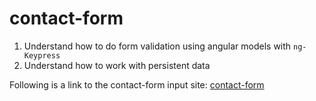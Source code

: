 # contact-form

 1. Understand how to do form validation using angular models with `ng-Keypress`
 2. Understand how to work with persistent data

Following is a link to the contact-form input site:
[contact-form](http://tiy-gracelee-contact-form.surge.sh)
